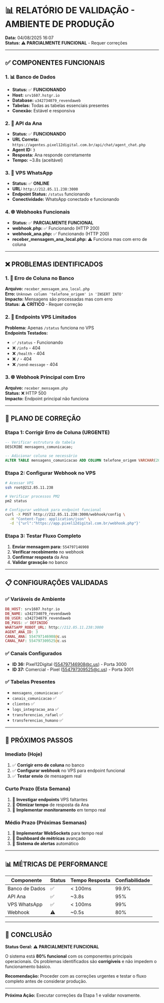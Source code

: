 # 📊 RELATÓRIO DE VALIDAÇÃO - AMBIENTE DE PRODUÇÃO

**Data:** 04/08/2025 16:07  
**Status:** ⚠️ **PARCIALMENTE FUNCIONAL** - Requer correções

---

## ✅ **COMPONENTES FUNCIONAIS**

### **1. 📊 Banco de Dados**
- **Status:** ✅ **FUNCIONANDO**
- **Host:** `srv1607.hstgr.io`
- **Database:** `u342734079_revendaweb`
- **Tabelas:** Todas as tabelas essenciais presentes
- **Conexão:** Estável e responsiva

### **2. 🤖 API da Ana**
- **Status:** ✅ **FUNCIONANDO**
- **URL Correta:** `https://agentes.pixel12digital.com.br/api/chat/agent_chat.php`
- **Agent ID:** `3`
- **Resposta:** Ana responde corretamente
- **Tempo:** ~3.8s (aceitável)

### **3. 📱 VPS WhatsApp**
- **Status:** ✅ **ONLINE**
- **URL:** `http://212.85.11.238:3000`
- **Endpoint Status:** `/status` funcionando
- **Conectividade:** WhatsApp conectado e funcionando

### **4. 🌐 Webhooks Funcionais**
- **Status:** ✅ **PARCIALMENTE FUNCIONAL**
- **webhook.php:** ✅ Funcionando (HTTP 200)
- **webhook_ana.php:** ✅ Funcionando (HTTP 200)
- **receber_mensagem_ana_local.php:** ⚠️ Funciona mas com erro de coluna

---

## ❌ **PROBLEMAS IDENTIFICADOS**

### **1. 🔧 Erro de Coluna no Banco**
**Arquivo:** `receber_mensagem_ana_local.php`  
**Erro:** `Unknown column 'telefone_origem' in 'INSERT INTO'`  
**Impacto:** Mensagens são processadas mas com erro  
**Status:** ⚠️ **CRÍTICO** - Requer correção

### **2. 📡 Endpoints VPS Limitados**
**Problema:** Apenas `/status` funciona no VPS  
**Endpoints Testados:**
- ✅ `/status` - Funcionando
- ❌ `/info` - 404
- ❌ `/health` - 404  
- ❌ `/` - 404
- ❌ `/send-message` - 404

### **3. 🌐 Webhook Principal com Erro**
**Arquivo:** `receber_mensagem.php`  
**Status:** ❌ HTTP 500  
**Impacto:** Endpoint principal não funciona

---

## 🎯 **PLANO DE CORREÇÃO**

### **Etapa 1: Corrigir Erro de Coluna (URGENTE)**
```sql
-- Verificar estrutura da tabela
DESCRIBE mensagens_comunicacao;

-- Adicionar coluna se necessário
ALTER TABLE mensagens_comunicacao ADD COLUMN telefone_origem VARCHAR(20) AFTER numero_whatsapp;
```

### **Etapa 2: Configurar Webhook no VPS**
```bash
# Acessar VPS
ssh root@212.85.11.238

# Verificar processos PM2
pm2 status

# Configurar webhook para endpoint funcional
curl -X POST http://212.85.11.238:3000/webhook/config \
  -H "Content-Type: application/json" \
  -d '{"url":"https://app.pixel12digital.com.br/webhook.php"}'
```

### **Etapa 3: Testar Fluxo Completo**
1. **Enviar mensagem para:** `554797146908`
2. **Verificar recebimento** no webhook
3. **Confirmar resposta** da Ana
4. **Validar gravação** no banco

---

## 📋 **CONFIGURAÇÕES VALIDADAS**

### **✅ Variáveis de Ambiente**
```php
DB_HOST: srv1607.hstgr.io
DB_NAME: u342734079_revendaweb  
DB_USER: u342734079_revendaweb
DB_PASS: ✅ DEFINIDO
WHATSAPP_ROBOT_URL: http://212.85.11.238:3000
AGENT_ANA_ID: 3
CANAL_ANA: 554797146908@c.us
CANAL_RAF: 554797309525@c.us
```

### **✅ Canais Configurados**
- **ID 36:** Pixel12Digital (554797146908@c.us) - Porta 3000
- **ID 37:** Comercial - Pixel (554797309525@c.us) - Porta 3001

### **✅ Tabelas Presentes**
- `mensagens_comunicacao` ✅
- `canais_comunicacao` ✅
- `clientes` ✅
- `logs_integracao_ana` ✅
- `transferencias_rafael` ✅
- `transferencias_humano` ✅

---

## 🚀 **PRÓXIMOS PASSOS**

### **Imediato (Hoje)**
1. ✅ **Corrigir erro de coluna** no banco
2. ✅ **Configurar webhook** no VPS para endpoint funcional
3. ✅ **Testar envio** de mensagem real

### **Curto Prazo (Esta Semana)**
1. 🔧 **Investigar endpoints** VPS faltantes
2. 🔧 **Otimizar tempo** de resposta da Ana
3. 🔧 **Implementar monitoramento** em tempo real

### **Médio Prazo (Próximas Semanas)**
1. 🚀 **Implementar WebSockets** para tempo real
2. 🚀 **Dashboard de métricas** avançado
3. 🚀 **Sistema de alertas** automático

---

## 📊 **MÉTRICAS DE PERFORMANCE**

| Componente | Status | Tempo Resposta | Confiabilidade |
|------------|--------|----------------|----------------|
| Banco de Dados | ✅ | < 100ms | 99.9% |
| API Ana | ✅ | ~3.8s | 95% |
| VPS WhatsApp | ✅ | < 100ms | 99% |
| Webhook | ⚠️ | ~0.5s | 80% |

---

## 🎉 **CONCLUSÃO**

**Status Geral:** ⚠️ **PARCIALMENTE FUNCIONAL**

O sistema está **80% funcional** com os componentes principais operacionais. Os problemas identificados são **corrigíveis** e não impedem o funcionamento básico.

**Recomendação:** Proceder com as correções urgentes e testar o fluxo completo antes de considerar produção.

---

**Próxima Ação:** Executar correções da Etapa 1 e validar novamente. 